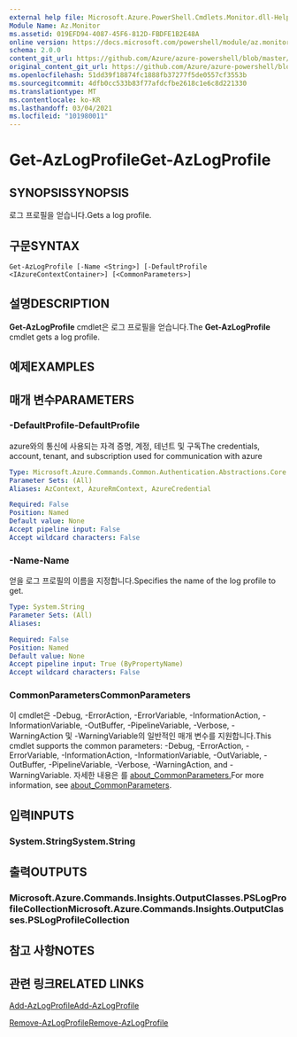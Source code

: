 ```yaml
---
external help file: Microsoft.Azure.PowerShell.Cmdlets.Monitor.dll-Help.xml
Module Name: Az.Monitor
ms.assetid: 019EFD94-4087-45F6-812D-FBDFE1B2E48A
online version: https://docs.microsoft.com/powershell/module/az.monitor/get-azlogprofile
schema: 2.0.0
content_git_url: https://github.com/Azure/azure-powershell/blob/master/src/Monitor/Monitor/help/Get-AzLogProfile.md
original_content_git_url: https://github.com/Azure/azure-powershell/blob/master/src/Monitor/Monitor/help/Get-AzLogProfile.md
ms.openlocfilehash: 51dd39f18874fc1888fb37277f5de0557cf3553b
ms.sourcegitcommit: 4dfb0cc533b83f77afdcfbe2618c1e6c8d221330
ms.translationtype: MT
ms.contentlocale: ko-KR
ms.lasthandoff: 03/04/2021
ms.locfileid: "101980011"
---
```

# <span data-ttu-id="fd425-101">Get-AzLogProfile</span><span class="sxs-lookup"><span data-stu-id="fd425-101">Get-AzLogProfile</span></span>

## <span data-ttu-id="fd425-102">SYNOPSIS</span><span class="sxs-lookup"><span data-stu-id="fd425-102">SYNOPSIS</span></span>
<span data-ttu-id="fd425-103">로그 프로필을 얻습니다.</span><span class="sxs-lookup"><span data-stu-id="fd425-103">Gets a log profile.</span></span>

## <span data-ttu-id="fd425-104">구문</span><span class="sxs-lookup"><span data-stu-id="fd425-104">SYNTAX</span></span>

```
Get-AzLogProfile [-Name <String>] [-DefaultProfile <IAzureContextContainer>] [<CommonParameters>]
```

## <span data-ttu-id="fd425-105">설명</span><span class="sxs-lookup"><span data-stu-id="fd425-105">DESCRIPTION</span></span>
<span data-ttu-id="fd425-106">**Get-AzLogProfile** cmdlet은 로그 프로필을 얻습니다.</span><span class="sxs-lookup"><span data-stu-id="fd425-106">The **Get-AzLogProfile** cmdlet gets a log profile.</span></span>

## <span data-ttu-id="fd425-107">예제</span><span class="sxs-lookup"><span data-stu-id="fd425-107">EXAMPLES</span></span>

## <span data-ttu-id="fd425-108">매개 변수</span><span class="sxs-lookup"><span data-stu-id="fd425-108">PARAMETERS</span></span>

### <span data-ttu-id="fd425-109">-DefaultProfile</span><span class="sxs-lookup"><span data-stu-id="fd425-109">-DefaultProfile</span></span>
<span data-ttu-id="fd425-110">azure와의 통신에 사용되는 자격 증명, 계정, 테넌트 및 구독</span><span class="sxs-lookup"><span data-stu-id="fd425-110">The credentials, account, tenant, and subscription used for communication with azure</span></span>

```yaml
Type: Microsoft.Azure.Commands.Common.Authentication.Abstractions.Core.IAzureContextContainer
Parameter Sets: (All)
Aliases: AzContext, AzureRmContext, AzureCredential

Required: False
Position: Named
Default value: None
Accept pipeline input: False
Accept wildcard characters: False
```

### <span data-ttu-id="fd425-111">-Name</span><span class="sxs-lookup"><span data-stu-id="fd425-111">-Name</span></span>
<span data-ttu-id="fd425-112">얻을 로그 프로필의 이름을 지정합니다.</span><span class="sxs-lookup"><span data-stu-id="fd425-112">Specifies the name of the log profile to get.</span></span>

```yaml
Type: System.String
Parameter Sets: (All)
Aliases:

Required: False
Position: Named
Default value: None
Accept pipeline input: True (ByPropertyName)
Accept wildcard characters: False
```

### <span data-ttu-id="fd425-113">CommonParameters</span><span class="sxs-lookup"><span data-stu-id="fd425-113">CommonParameters</span></span>
<span data-ttu-id="fd425-114">이 cmdlet은 -Debug, -ErrorAction, -ErrorVariable, -InformationAction, -InformationVariable, -OutBuffer, -PipelineVariable, -Verbose, -WarningAction 및 -WarningVariable의 일반적인 매개 변수를 지원합니다.</span><span class="sxs-lookup"><span data-stu-id="fd425-114">This cmdlet supports the common parameters: -Debug, -ErrorAction, -ErrorVariable, -InformationAction, -InformationVariable, -OutVariable, -OutBuffer, -PipelineVariable, -Verbose, -WarningAction, and -WarningVariable.</span></span> <span data-ttu-id="fd425-115">자세한 내용은 를 [about_CommonParameters.](http://go.microsoft.com/fwlink/?LinkID=113216)</span><span class="sxs-lookup"><span data-stu-id="fd425-115">For more information, see [about_CommonParameters](http://go.microsoft.com/fwlink/?LinkID=113216).</span></span>

## <span data-ttu-id="fd425-116">입력</span><span class="sxs-lookup"><span data-stu-id="fd425-116">INPUTS</span></span>

### <span data-ttu-id="fd425-117">System.String</span><span class="sxs-lookup"><span data-stu-id="fd425-117">System.String</span></span>

## <span data-ttu-id="fd425-118">출력</span><span class="sxs-lookup"><span data-stu-id="fd425-118">OUTPUTS</span></span>

### <span data-ttu-id="fd425-119">Microsoft.Azure.Commands.Insights.OutputClasses.PSLogProfileCollection</span><span class="sxs-lookup"><span data-stu-id="fd425-119">Microsoft.Azure.Commands.Insights.OutputClasses.PSLogProfileCollection</span></span>

## <span data-ttu-id="fd425-120">참고 사항</span><span class="sxs-lookup"><span data-stu-id="fd425-120">NOTES</span></span>

## <span data-ttu-id="fd425-121">관련 링크</span><span class="sxs-lookup"><span data-stu-id="fd425-121">RELATED LINKS</span></span>

[<span data-ttu-id="fd425-122">Add-AzLogProfile</span><span class="sxs-lookup"><span data-stu-id="fd425-122">Add-AzLogProfile</span></span>](./Add-AzLogProfile.md)

[<span data-ttu-id="fd425-123">Remove-AzLogProfile</span><span class="sxs-lookup"><span data-stu-id="fd425-123">Remove-AzLogProfile</span></span>](./Remove-AzLogProfile.md)


